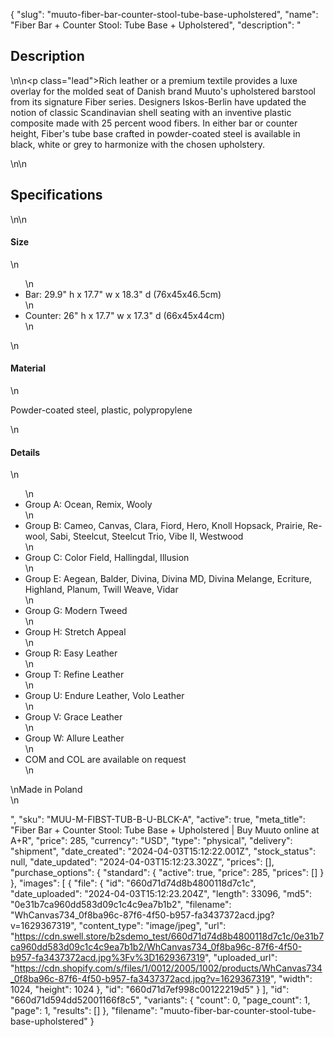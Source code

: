 {
  "slug": "muuto-fiber-bar-counter-stool-tube-base-upholstered",
  "name": "Fiber Bar + Counter Stool: Tube Base + Upholstered",
  "description": "<h2>Description</h2>\n<!-- split -->\n<p class=\"lead\">Rich leather or a premium textile provides a luxe overlay for the molded seat of Danish brand Muuto's upholstered barstool from its signature Fiber series. Designers Iskos-Berlin have updated the notion of classic Scandinavian shell seating with an inventive  plastic composite made with 25 percent wood fibers. In either bar or counter height, Fiber's tube base crafted in powder-coated steel is available in black, white or grey to harmonize with the chosen upholstery.</p>\n<!-- split -->\n<h2>Specifications</h2>\n<!-- split -->\n<h4>Size</h4>\n<ul>\n<li>Bar: 29.9\" h x 17.7\" w x 18.3\" d (76x45x46.5cm)</li>\n<li>Counter: 26\" h x 17.7\" w x 17.3\" d (66x45x44cm)</li>\n</ul>\n<h4>Material</h4>\n<p>Powder-coated steel, plastic, polypropylene</p>\n<h4>Details</h4>\n<ul>\n<li>Group A: Ocean, Remix, Wooly</li>\n<li>Group B: Cameo, Canvas, Clara, Fiord, Hero, Knoll Hopsack, Prairie, Re-wool, Sabi, Steelcut, Steelcut Trio, Vibe II, Westwood</li>\n<li>Group C: Color Field, Hallingdal, Illusion</li>\n<li>Group E: Aegean, Balder, Divina, Divina MD, Divina Melange, Ecriture, Highland, Planum, Twill Weave, Vidar</li>\n<li>Group G: Modern Tweed</li>\n<li>Group H: Stretch Appeal</li>\n<li>Group R: Easy Leather</li>\n<li>Group T: Refine Leather</li>\n<li>Group U: Endure Leather, Volo Leather</li>\n<li>Group V: Grace Leather</li>\n<li>Group W: Allure Leather</li>\n<li>COM and COL are available on request</li>\n</ul>\nMade in Poland<br>\n<ul></ul>",
  "sku": "MUU-M-FIBST-TUB-B-U-BLCK-A",
  "active": true,
  "meta_title": "Fiber Bar + Counter Stool: Tube Base + Upholstered | Buy Muuto online at A+R",
  "price": 285,
  "currency": "USD",
  "type": "physical",
  "delivery": "shipment",
  "date_created": "2024-04-03T15:12:22.001Z",
  "stock_status": null,
  "date_updated": "2024-04-03T15:12:23.302Z",
  "prices": [],
  "purchase_options": {
    "standard": {
      "active": true,
      "price": 285,
      "prices": []
    }
  },
  "images": [
    {
      "file": {
        "id": "660d71d74d8b4800118d7c1c",
        "date_uploaded": "2024-04-03T15:12:23.204Z",
        "length": 33096,
        "md5": "0e31b7ca960dd583d09c1c4c9ea7b1b2",
        "filename": "WhCanvas734_0f8ba96c-87f6-4f50-b957-fa3437372acd.jpg?v=1629367319",
        "content_type": "image/jpeg",
        "url": "https://cdn.swell.store/b2sdemo_test/660d71d74d8b4800118d7c1c/0e31b7ca960dd583d09c1c4c9ea7b1b2/WhCanvas734_0f8ba96c-87f6-4f50-b957-fa3437372acd.jpg%3Fv%3D1629367319",
        "uploaded_url": "https://cdn.shopify.com/s/files/1/0012/2005/1002/products/WhCanvas734_0f8ba96c-87f6-4f50-b957-fa3437372acd.jpg?v=1629367319",
        "width": 1024,
        "height": 1024
      },
      "id": "660d71d7ef998c00122219d5"
    }
  ],
  "id": "660d71d594dd52001166f8c5",
  "variants": {
    "count": 0,
    "page_count": 1,
    "page": 1,
    "results": []
  },
  "filename": "muuto-fiber-bar-counter-stool-tube-base-upholstered"
}